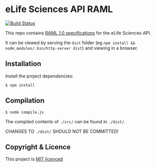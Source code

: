 eLife Sciences API RAML
=======================

[![Build Status](https://ci--alfred.elifesciences.org/buildStatus/icon?job=library-api-raml)](https://ci--alfred.elifesciences.org/job/library-api-raml/)

This repo contains [RAML 1.0 specifications](https://github.com/raml-org/raml-spec/blob/master/versions/raml-10/raml-10.md) for the eLife Sciences API.

It can be viewed by serving the `dist` folder (eg `npm install && node_modules/.bin/http-server dist`) and viewing in a browser.

## Installation

Install the project dependencies:

    $ npm install
    
## Compilation

    $ node compile.js
    
The compiled contents of `./src/` can be found in `./dist/`.

CHANGES TO `./dist/` SHOULD NOT BE COMMITTED!

## Copyright & Licence

This project is [MIT licenced](LICENCE.txt)
